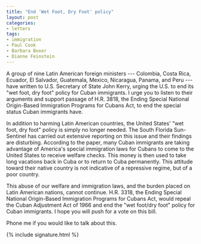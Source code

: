 ```yaml
---
title: "End 'Wet Foot, Dry Foot' policy"
layout: post
categories:
- letters
tags:
- immigration
- Paul Cook
- Barbara Boxer
- Dianne Feinstein
---
```


A group of nine Latin American foreign ministers --- Colombia, Costa Rica, Ecuador, El Salvador, Guatemala, Mexico, Nicaragua, Panama, and Peru --- have written to U.S. Secretary of State John Kerry, urging the U.S. to end its "wet foot, dry foot" policy for Cuban immigrants. I urge you to listen to their arguments and support passage of H.R. 3818, the Ending Special National Origin-Based Immigration Programs for Cubans Act, to end the special status Cuban immigrants have.

In addition to harming Latin American countries, the United States' "wet foot, dry foot" policy is simply no longer needed. The South Florida Sun-Sentinel has carried out extensive reporting on this issue and their findings are disturbing. According to the paper, many Cuban immigrants are taking advantage of America's special immigration laws for Cubans to come to the United States to receive welfare checks. This money is then used to take long vacations back in Cuba or to return to Cuba permanently. This attitude toward their native country is not indicative of a repressive regime, but of a poor country.

This abuse of our welfare and immigration laws, and the burden placed on Latin American nations, cannot continue. H.R. 3318, the Ending Special National Origin-Based Immigration Programs for Cubans Act, would repeal the Cuban Adjustment Act of 1966 and end the "wet foot/dry foot" policy for Cuban immigrants. I hope you will push for a vote on this bill.

Phone me if you would like to talk about this.

{% include signature.html %}
